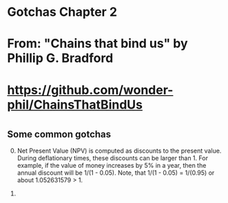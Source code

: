 # Gotchas Chapter 2
#
#
# From: "Chains that bind us" by Phillip G. Bradford
#  https://github.com/wonder-phil/ChainsThatBindUs
#     
#

## Some common gotchas

0. Net Present Value (NPV) is computed as discounts to the present value.
	During deflationary times, these discounts can be larger than 1. 
	For example, if the value of money increases by 5% in a year, then the annual discount will
	be 1/(1 - 0.05).  Note, that 1/(1 - 0.05) = 1/(0.95) or about 1.052631579 > 1.

   
1.


